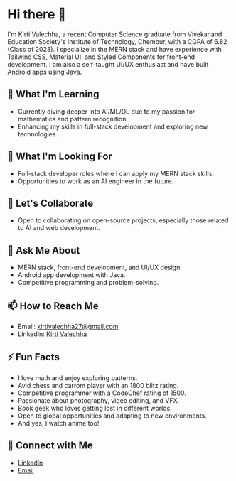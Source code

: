 # Hi there 👋

I'm Kirti Valechha, a recent Computer Science graduate from Vivekanand Education Society's Institute of Technology, Chembur, with a CGPA of 6.82 (Class of 2023). I specialize in the MERN stack and have experience with Tailwind CSS, Material UI, and Styled Components for front-end development. I am also a self-taught UI/UX enthusiast and have built Android apps using Java.

## 🌱 What I'm Learning
- Currently diving deeper into AI/ML/DL due to my passion for mathematics and pattern recognition.
- Enhancing my skills in full-stack development and exploring new technologies.

## 🔭 What I'm Looking For
- Full-stack developer roles where I can apply my MERN stack skills.
- Opportunities to work as an AI engineer in the future.

## 🤝 Let's Collaborate
- Open to collaborating on open-source projects, especially those related to AI and web development.

## 💬 Ask Me About
- MERN stack, front-end development, and UI/UX design.
- Android app development with Java.
- Competitive programming and problem-solving.

## 📫 How to Reach Me
- Email: [kirtivalechha27@gmail.com](mailto:kirtivalechha27@gmail.com)
- LinkedIn: [Kirti Valechha](https://www.linkedin.com/in/kirti-valechha/)

## ⚡ Fun Facts
- I love math and enjoy exploring patterns.
- Avid chess and carrom player with an 1800 blitz rating.
- Competitive programmer with a CodeChef rating of 1500.
- Passionate about photography, video editing, and VFX.
- Book geek who loves getting lost in different worlds.
- Open to global opportunities and adapting to new environments.
- And yes, I watch anime too!

## 🔗 Connect with Me
- [LinkedIn](https://www.linkedin.com/in/kirti-valechha/)
- [Email](kirtivalechha27@gmail.com)
